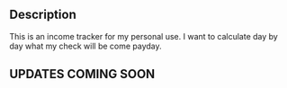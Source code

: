 ## Description

This is an income tracker for my personal use. I want to calculate day by day what my check will be come payday.

## UPDATES COMING SOON